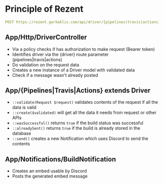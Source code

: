# Principle of Rezent

```yaml
POST https://rezent.garkaklis.com/api/driver/{pipelines|travis|actions}
```

## App/Http/DriverController
- Via a policy checks if has authorization to make request (Bearer token)
- Identifies driver via the {driver} route parameter (pipelines|travis|actions)
- Do validation on the request data
- Creates a new instance of a Driver model with validated data
- Check if a message wasn't already posted

## App/{Pipelines|Travis|Actions} extends Driver
- `::validate(Request $request)` validates contents of the request if all the data is valid
- `::create($validated)` will get all the data it needs from request or other APIs
- `::wasSuccessful()` returns `true` if the build status was successful
- `::alreadySent()` returns `true` if the build is already stored in the database
- `::send()` creates a new Notification which uses Discord to send the contents

## App/Notifications/BuildNotification
- Creates an embed usable by Discord
- Posts the generated embed message
